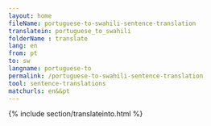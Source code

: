 ```yaml
---
layout: home
fileName: portuguese-to-swahili-sentence-translation
translatein: portuguese_to_swahili
folderName : translate
lang: en
from: pt
to: sw
langname: portuguese-to
permalink: /portuguese-to-swahili-sentence-translation
tool: sentence-translations
matchurls: en&&pt
---
```

{% include section/translateinto.html %}
